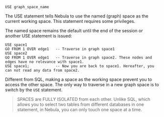 ```
USE graph_space_name
```

The USE statement tells Nebula to use the named (graph) space as the current working space. This statement requires some privileges.

The named space remains the default until the end of the session or another USE statement is issued:

```
USE space1
GO FROM 1 OVER edge1   -- Traverse in graph space1
USE space2
GO FROM 1 OVER edge1   -- Traverse in graph space2. These nodes and edges have no relevance with space1.
USE space1;            -- Now you are back to space1. Hereafter, you can not read any data from space2.
```

Different from SQL, making a space as the working space prevent you to access the other space. The only way to traverse in a new graph space is to switch by the `USE` statement.

> SPACES are FULLY ISOLATED from each other. Unlike SQL, which allows you to select two tables from different databases in one statement, in Nebula, you can only touch one space at a time.

